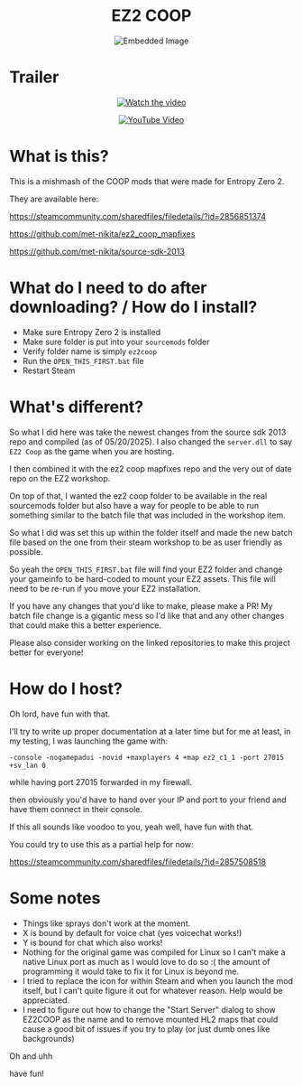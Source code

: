 <h1 align="center">EZ2 COOP</h1>

<p align="center">
  <img src="https://i.imgur.com/b23fF7O.jpeg" alt="Embedded Image" style="max-width: 100%; height: auto;">
</p>

# Trailer

<p align="center">
  <a href="https://www.youtube.com/watch?v=h4Um4YDCQII">
    <img src="https://img.youtube.com/vi/h4Um4YDCQII/hqdefault.jpg" alt="Watch the video">
  </a>
</p>

<p align="center">
  <a href="https://www.youtube.com/watch?v=h4Um4YDCQII">
    <img src="https://img.shields.io/badge/Watch%20on-YouTube-red?logo=youtube" alt="YouTube Video">
  </a>
</p>


# What is this?

This is a mishmash of the COOP mods that were made for Entropy Zero 2.

They are available here:

https://steamcommunity.com/sharedfiles/filedetails/?id=2856851374

https://github.com/met-nikita/ez2_coop_mapfixes

https://github.com/met-nikita/source-sdk-2013

# What do I need to do after downloading? / How do I install?

- Make sure Entropy Zero 2 is installed 
- Make sure folder is put into your `sourcemods` folder
- Verify folder name is simply `ez2coop`
- Run the `OPEN_THIS_FIRST.bat` file
- Restart Steam


# What's different? 
So what I did here was take the newest changes from the source sdk 2013 repo and compiled (as of 05/20/2025). I also changed the `server.dll` to say `EZ2 Coop` as the game when you are hosting.

I then combined it with the ez2 coop mapfixes repo and the very out of date repo on the EZ2 workshop.

On top of that, I wanted the ez2 coop folder to be available in the real sourcemods folder but also have a way for people to be able to run something similar to the batch file that was included in the workshop item.

So what I did was set this up within the folder itself and made the new batch file based on the one from their steam workshop to be as user friendly as possible.

So yeah the `OPEN_THIS_FIRST.bat` file will find your EZ2 folder and change your gameinfo to be hard-coded to mount your EZ2 assets. This file will need to be re-run if you move your EZ2 installation.

If you have any changes that you'd like to make, please make a PR! My batch file change is a gigantic mess so I'd like that and any other changes that could make this a better experience.

Please also consider working on the linked repositories to make this project better for everyone! 

# How do I host?

Oh lord, have fun with that. 

I'll try to write up proper documentation at a later time but for me at least, in my testing, I was launching the game with:

`-console -nogamepadui -novid +maxplayers 4 +map ez2_c1_1 -port 27015 +sv_lan 0`

while having port 27015 forwarded in my firewall.

then obviously you'd have to hand over your IP and port to your friend and have them connect in their console.

If this all sounds like voodoo to you, yeah well, have fun with that.

You could try to use this as a partial help for now:

https://steamcommunity.com/sharedfiles/filedetails/?id=2857508518

# Some notes

- Things like sprays don't work at the moment. 
- X is bound by default for voice chat (yes voicechat works!) 
- Y is bound for chat which also works! 
- Nothing for the original game was compiled for Linux so I can't make a native Linux port as much as I would love to do so :( the amount of programming it would take to fix it for Linux is beyond me.
- I tried to replace the icon for within Steam and when you launch the mod itself, but I can't quite figure it out for whatever reason. Help would be appreciated. 
- I need to figure out how to change the "Start Server" dialog to show EZ2COOP as the name and to remove mounted HL2 maps that could cause a good bit of issues if you try to play (or just dumb ones like backgrounds)

Oh and uhh

have fun!
